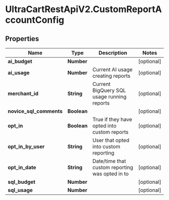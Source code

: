 # UltraCartRestApiV2.CustomReportAccountConfig

## Properties
Name | Type | Description | Notes
------------ | ------------- | ------------- | -------------
**ai_budget** | **Number** |  | [optional] 
**ai_usage** | **Number** | Current AI usage creating reports | [optional] 
**merchant_id** | **String** | Current BigQuery SQL usage running reports | [optional] 
**novice_sql_comments** | **Boolean** |  | [optional] 
**opt_in** | **Boolean** | True if they have opted into custom reports | [optional] 
**opt_in_by_user** | **String** | User that opted into custom reporting | [optional] 
**opt_in_date** | **String** | Date/time that custom reporting was opted in to | [optional] 
**sql_budget** | **Number** |  | [optional] 
**sql_usage** | **Number** |  | [optional] 


